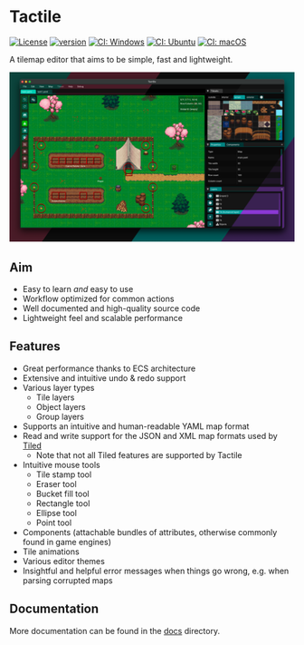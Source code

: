 # Tactile

[![License](https://img.shields.io/badge/license-GPL3-blue.svg)](https://opensource.org/licenses/GPL-3.0)
[![version](https://img.shields.io/github/v/release/albin-johansson/tactile)](https://github.com/albin-johansson/tactile/releases)
[![CI: Windows](https://github.com/albin-johansson/tactile/actions/workflows/windows.yml/badge.svg?branch=dev)](https://github.com/albin-johansson/tactile/actions/workflows/windows.yml)
[![CI: Ubuntu](https://github.com/albin-johansson/tactile/actions/workflows/ubuntu.yml/badge.svg?branch=dev)](https://github.com/albin-johansson/tactile/actions/workflows/ubuntu.yml)
[![CI: macOS](https://github.com/albin-johansson/tactile/actions/workflows/macos.yml/badge.svg?branch=dev)](https://github.com/albin-johansson/tactile/actions/workflows/macos.yml)

A tilemap editor that aims to be simple, fast and lightweight.

![Splash](meta/splash/splash-0.4.0.png)

## Aim

* Easy to learn *and* easy to use
* Workflow optimized for common actions
* Well documented and high-quality source code
* Lightweight feel and scalable performance

## Features

* Great performance thanks to ECS architecture
* Extensive and intuitive undo & redo support
* Various layer types
  * Tile layers
  * Object layers
  * Group layers
* Supports an intuitive and human-readable YAML map format
* Read and write support for the JSON and XML map formats used by [Tiled](https://www.mapeditor.org/)
  * Note that not all Tiled features are supported by Tactile
* Intuitive mouse tools
  * Tile stamp tool
  * Eraser tool
  * Bucket fill tool
  * Rectangle tool
  * Ellipse tool
  * Point tool
* Components (attachable bundles of attributes, otherwise commonly found in game engines)
* Tile animations
* Various editor themes
* Insightful and helpful error messages when things go wrong, e.g. when parsing corrupted maps

## Documentation

More documentation can be found in the [docs](./docs) directory.
